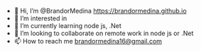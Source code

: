 - 👋 Hi, I’m @BrandorMedina  https://brandormedina.github.io
- 👀 I’m interested in 
- 🌱 I’m currently learning node js, .Net
- 💞️ I’m looking to collaborate on remote work in node js or .Net
- 📫 How to reach me brandormedina16@gmail.com

<!---
BrandorMedina/BrandorMedina is a ✨ special ✨ repository because its `README.md` (this file) appears on your GitHub profile.
You can click the Preview link to take a look at your changes.
--->
